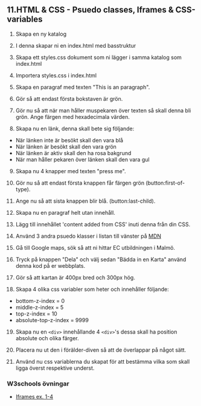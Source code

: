 ## 11.HTML & CSS - Psuedo classes, Iframes & CSS-variables

1. Skapa en ny katalog

1. I denna skapar ni en index.html med basstruktur

1. Skapa ett styles.css dokument som ni lägger i samma katalog som index.html

1. Importera styles.css i index.html

1. Skapa en paragraf med texten "This is an paragraph".

1. Gör så att endast första bokstaven är grön.

1. Gör nu så att när man håller muspekaren över texten så skall denna bli grön. Ange färgen med hexadecimala värden.

1. Skapa nu en länk, denna skall bete sig följande:
  * När länken inte är besökt skall den vara blå
  * När länken är besökt skall den vara grön
  * När länken är aktiv skall den ha rosa bakgrund
  * När man håller pekaren över länken skall den vara gul

9. Skapa nu 4 knapper med texten "press me".

10. Gör nu så att endast första knappen får färgen grön (button:first-of-type).

11. Ange nu så att sista knappen blir blå. (button:last-child).

12. Skapa nu en paragraf helt utan innehåll.

13. Lägg till innehållet 'content added from CSS' inuti denna från din CSS.

14. Använd 3 andra psuedo klasser i listan till vänster på [MDN](https://developer.mozilla.org/en-US/docs/Web/CSS/Pseudo-elements)

15. Gå till Google maps, sök så att ni hittar EC utbildningen i Malmö.

16. Tryck på knappen "Dela" och välj sedan "Bädda in en Karta" använd denna kod på er webbplats.

17. Gör så att kartan är 400px bred och 300px hög.

18. Skapa 4 olika css variabler som heter och innehåller följande:
  * bottom-z-index = 0
  * middle-z-index = 5
  * top-z-index = 10
  * absolute-top-z-index = 9999

19. Skapa nu en ```<div>``` innehållande 4 ```<div>```'s dessa skall ha position absolute och olika färger.

20. Placera nu ut den i förälder-diven så att de överlappar på något sätt.

21. Använd nu css variablerna du skapat för att bestämma vilka som skall ligga överst respektive underst.

### W3schools övningar
* [Iframes ex. 1-4](https://www.w3schools.com/html/exercise.asp?filename=exercise_html_iframe1)
